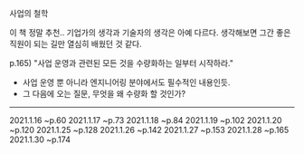 사업의 철학

이 책 정말 추천.. 
기업가의 생각과 기술자의 생각은 아예 다르다. 생각해보면 그간 좋은 직원이 되는 길만 열심히 배웠던 것 같다.



p.165) "사업 운영과 관련된 모든 것을 수량화하는 일부터 시작하라." 
- 사업 운영 뿐 아니라 엔지니어링 분야에서도 필수적인 내용인듯.
- 그 다음에 오는 질문, 무엇을 왜 수량화 할 것인가? 
---
2021.1.16 ~p.60
2021.1.17 ~p.73
2021.1.18 ~p.84
2021.1.19 ~p.102
2021.1.20 ~p.120
2021.1.25 ~p.128
2021.1.26 ~p.142
2021.1.27 ~p.153
2021.1.28 ~p.165
2021.1.30 ~p.174